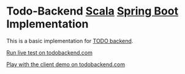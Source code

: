 # Todo-Backend [Scala](http://www.scala-lang.org/) [Spring Boot](http://projects.spring.io/spring-boot/) Implementation

This is a basic implementation for [TODO backend](http://www.todobackend.com/).

[Run live test on todobackend.com](http://www.todobackend.com/specs/index.html?http://todo-backend-scala-springboot.herokuapp.com/todos/)

[Play with the client demo on todobackend.com](http://www.todobackend.com/client/index.html?http://todo-backend-scala-springboot.herokuapp.com/todos)
